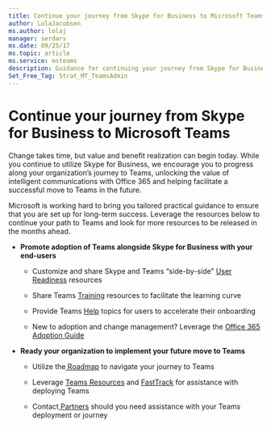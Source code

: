 ```yaml
---
title: Continue your journey from Skype for Business to Microsoft Teams
author: LolaJacobsen
ms.author: lolaj
manager: serdars
ms.date: 09/25/17
ms.topic: article
ms.service: msteams
description: Guidance for continuing your journey from Skype for Business to Microsoft Teams.
Set_Free_Tag: Strat_MT_TeamsAdmin
---
```


Continue your journey from Skype for Business to Microsoft Teams
================================================================


Change takes time, but value and benefit realization can begin today. While you continue to utilize Skype for Business, we encourage you to progress along your organization’s journey to Teams, unlocking the value of intelligent communications with Office 365 and helping facilitate a successful move to Teams in the future.

Microsoft is working hard to bring you tailored practical guidance to ensure that you are set up for long-term success. Leverage the resources below to continue your path to Teams and look for more resources to be released in the months ahead.

-   **Promote adoption of Teams alongside Skype for Business with your end-users**

    -   Customize and share Skype and Teams “side-by-side” [User Readiness](https://go.microsoft.com/fwlink/?linkid=859044) resources

    -   Share Teams [Training](https://support.office.com/en-us/article/Office-Training-Center-b8f02f81-ec85-4493-a39b-4c48e6bc4bfb) resources to facilitate the learning curve

    -   Provide Teams [Help](https://support.office.com/) topics for users to accelerate their onboarding

    -   New to adoption and change management? Leverage the [Office 365 Adoption Guide](https://go.microsoft.com/fwlink/?linkid=859045)

-   **Ready your organization to implement your future move to Teams**

    -   Utilize the[ Roadmap](https://go.microsoft.com/fwlink/?linkid=859047) to navigate your journey to Teams

    -   Leverage [Teams Resources](https://go.microsoft.com/fwlink/?linkid=859048) and [FastTrack](https://go.microsoft.com/fwlink/?linkid=859049) for assistance with deploying Teams

    -   Contact[ Partners](https://go.microsoft.com/fwlink/?linkid=859050) should you need assistance with your Teams deployment or journey



